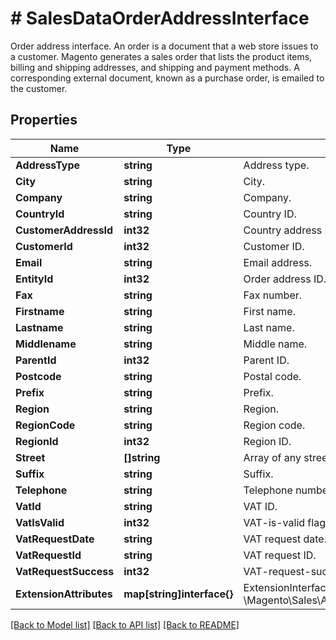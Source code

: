 # # SalesDataOrderAddressInterface
Order address interface. An order is a document that a web store issues to a customer. Magento generates a sales order that lists the product items, billing and shipping addresses, and shipping and payment methods. A corresponding external document, known as a purchase order, is emailed to the customer.

## Properties 


Name | Type | Description | Notes
------------ | ------------- | ------------- | -------------
**AddressType**| **string** | Address type.  |
**City**| **string** | City.  |
**Company**| **string** | Company.  | [optional]
**CountryId**| **string** | Country ID.  |
**CustomerAddressId**| **int32** | Country address ID.  | [optional]
**CustomerId**| **int32** | Customer ID.  | [optional]
**Email**| **string** | Email address.  | [optional]
**EntityId**| **int32** | Order address ID.  | [optional]
**Fax**| **string** | Fax number.  | [optional]
**Firstname**| **string** | First name.  |
**Lastname**| **string** | Last name.  |
**Middlename**| **string** | Middle name.  | [optional]
**ParentId**| **int32** | Parent ID.  | [optional]
**Postcode**| **string** | Postal code.  |
**Prefix**| **string** | Prefix.  | [optional]
**Region**| **string** | Region.  | [optional]
**RegionCode**| **string** | Region code.  | [optional]
**RegionId**| **int32** | Region ID.  | [optional]
**Street**| **[]string** | Array of any street values. Otherwise, null.  | [optional]
**Suffix**| **string** | Suffix.  | [optional]
**Telephone**| **string** | Telephone number.  |
**VatId**| **string** | VAT ID.  | [optional]
**VatIsValid**| **int32** | VAT-is-valid flag value.  | [optional]
**VatRequestDate**| **string** | VAT request date.  | [optional]
**VatRequestId**| **string** | VAT request ID.  | [optional]
**VatRequestSuccess**| **int32** | VAT-request-success flag value.  | [optional]
**ExtensionAttributes**| **map[string]interface{}** | ExtensionInterface class for @see \\Magento\\Sales\\Api\\Data\\OrderAddressInterface  | [optional]


[[Back to Model list]](../../README.md#models) [[Back to API list]](../../README.md#endpoints) [[Back to README]](../../README.md)

